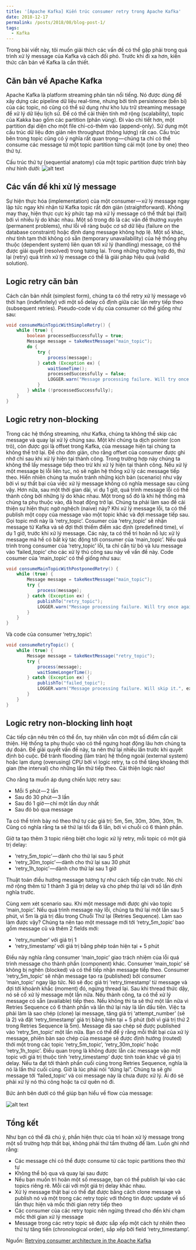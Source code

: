 ```yaml
---
title: '[Apache Kafka] Kiến trúc consumer retry trong Apache Kafka'
date: 2018-12-17
permalink: /posts/2018/08/blog-post-1/
tags:
  - Kafka
---
```


Trong bài viết này, tôi muốn giải thích các vấn đề có thể gặp phải trong quá trình xử lý message của Kafka và cách đối phó. Trước khi đi xa hơn, kiến thức căn bản về Kafka là cần thiết.

Căn bản về Apache Kafka
------
Apache Kafka là platform streaming phân tán nổi tiếng. Nó được dùng để xây dựng các pipeline dữ liệu real-time, nhưng bởi tính persistence (bền bỉ) của các topic, nó cũng có thể sử dụng như kho lưu trữ streaming message để xử lý dữ liệu lịch sử. Để có thể cải thiện tính mở rộng (scalability), topic của Kakka bao gồm các partition (phân vùng). Đi vào chi tiết hơn, một partition đại diện cho một file chỉ-có-thêm vào (append-only). Sử dụng một cấu trúc dữ liệu đơn giản nên throughput (thông lượng) rất cao. Cấu trúc bên trong topic cũng có ý nghĩa rất quan trọng — chúng ta chỉ có thể consume các message từ một topic partition từng cái một (one by one) theo thứ tự.

Cấu trúc thứ tự (sequential anatomy) của một topic partition được trình bày như hình dưới:
![alt text](https://images.viblo.asia/b0692825-2554-47c1-8c40-0444964c85eb.png "Logo Title Text 1")

Các vấn đề khi xử lý message
------
Sự hiện thực hóa (implementation) của một consumer — xử lý message ngay lập tức ngay khi nhận từ Kafka topic rất đơn giản (straightforward). Không may thay, hiện thực cực kỳ phức tạp mà xử lý message có thể thất bại (fail) bới vì nhiều lý do khác nhau. Một số trong đó là các vấn đề thương xuyên (permanent problems), như lỗi về ràng buộc cơ sở dữ liệu (failure on the database constraint) hoặc định dạng message không hợp lệ. Một số khác, như tính tạm thời không có sẵn (temporary unavailability) của hệ thống phụ thuộc (dependent system) liên quan tới xử lý (handling) message, có thể được giải quyết (resolved) trong tương lai. Trong những trường hợp đó, thử lại (retry) quá trình xử lý message có thể là giải pháp hiệu quả (valid solution).

Logic retry căn bản
------
Cách căn bản nhất (simplest form), chúng ta có thể retry xử lý message vô thời hạn (indefinitely) với một số delay cố định giữa các lần retry tiếp theo (subsequent retries). Pseudo-code ví dụ của consumer có thể giống như sau:

```java
void consumeMainTopicWithSimpleRetry() {
    while (true) {
        boolean processedSuccessfully = true;
        Message message = takeNextMessage("main_topic");
        do {
            try {
                process(message);
            } catch (Exception ex) {
                waitSomeTime();
                processedSuccessfully = false;
                LOGGER.warn("Message processing failure. Will try once again.", ex);
            }
        } while (!processedSuccessfully);
    }
}
```

Logic retry non-blocking
------
Trong các hệ thống streaming, như Kafka, chúng ta không thể skip các message và quay lại xử lý chúng sau. Một khi chúng ta dịch pointer (con trỏ), còn được gọi là offset trong Kafka, của message hiện tại chúng ta không thể trở lại. Để cho đơn giản, cho rằng offset của consumer được ghi nhớ chỉ sau khi xử lý hiện tại thành công. Trong trường hợp này chúng ta không thể lấy message tiếp theo trừ khi xử lý hiện tại thành công. Nếu xử lý một message bị lỗi liên tục, nó sẽ ngăn hệ thống xử lý các message tiếp theo. Hiển nhiên chúng ta muốn tránh những kịch bản (scenario) như vậy bởi vì sự thất bại của việc xử lý message không có nghĩa message sau cũng vậy. Hơn nữa, sau một thời gian dài, ví dụ 1 giờ, quá trình message lỗi có thể thành công bởi những lý do khác nhau. Một trong số đó là khi hệ thống mà chúng ta phụ thuộc vào, đã hoạt động trở lại. Chúng ta phải làm sao để cải thiện sự hiện thực ngờ nghệch (naive) này? Khi xử lý message lỗi, ta có thể publish một copy của message vào một topic khác và đợi message tiếp sau. Gọi topic mới này là ‘retry_topic’. Cosumer của ‘retry_topic’ sẽ nhận message từ Kafka và sẽ đợi thới thiểm điểm xác định (predefined time), ví dụ 1 giờ, trước khi xử lý message. Các này, ta có thể trì hoãn nỗ lực xử lý message mà hề có bất kỳ tác động tới consumer của ‘main_topic’. Nếu quá trình trong consumer của ‘retry_topic’ lỗi, ta chỉ cần từ bỏ và lưu message vào ‘failed_topic’ cho các xử lý thủ công sau này về vấn đề này. Code cosumer của ‘main_topic’ có thể giống như sau:

```java
void consumeMainTopicWithPostponedRetry() {
    while (true) {
        Message message = takeNextMessage("main_topic");
        try {
            process(message);
        } catch (Exception ex) {
            publishTo("retry_topic");
            LOGGER.warn("Message processing failure. Will try once again in the future.", ex);
        }
    }
}
```

Và code của consumer ‘retry_topic’:
```java
void consumeRetryTopic() {
    while (true) {
        Message message = takeNextMessage("retry_topic");
        try {
            process(message);
            waitSomeLongerTime();
        } catch (Exception ex) {
            publishTo("failed_topic");
            LOGGER.warn("Message processing failure. Will skip it.", ex);
        }
    }
}
```

Logic retry non-blocking linh hoạt
------
Các tiếp cận nêu trên có thể ổn, tuy nhiên vẫn còn một số điểm cần cải thiện. Hệ thống ta phụ thuộc vào có thể ngưng hoạt động lâu hơn chúng ta dự đoán. Để giải quyết vấn đề này, ta nên thử lại nhiều lần trước khi quyết định bỏ cuộc. Để tránh flooding (làm tràn) hệ thống ngoài (external system) hoặc lạm dụng (overusing) CPU bởi vì logic retry, ta có thể tăng khoảng thời gian (the interval) cho những lần thử tiếp theo. Cải thiện logic nào!

Cho rằng ta muốn áp dụng chiến lược retry sau:
* Mỗi 5 phút — 2 lần
* Sau đó 30 phút — 3 lần
* Sau đó 1 giờ — chỉ một lần duy nhất
* Sau đó bỏ qua message

Ta có thể trình bày nó theo thứ tự các giá trị: 5m, 5m, 30m, 30m, 30m, 1h. Cũng có nghĩa rằng ta sẽ thử lại tối đa 6 lần, bới vì chuỗi có 6 thành phần.

Giờ ta tạo thêm 3 topic riêng biệt cho logic xử lý retry, mỗi topic có một giá trị delay:

* ‘retry_5m_topic’ — dành cho thử lại sau 5 phút
* ‘retry_30m_topic’ — dành cho thử lại sau 30 phút
* ‘retry_1h_topic’ — dành cho thử lại sau 1 giờ

Thuật toán điều hướng message tương tự như cách tiếp cận trước. Nó chỉ mở rộng thêm từ 1 thành 3 giá trị delay và cho phép thử lại với số lần định nghĩa trước.

Cùng xem xét scenario sau. Khi một message mới được ghi vào topic ‘main_topic’. Nếu quá trình message này lỗi, chúng ta thử lại một lần sau 5 phút, vì 5m là giá trị đầu trong Chuỗi Thử lại (Retries Sequence). Làm sao làm được vậy? Chúng ta nên tạo một message mới tới ‘retry_5m_topic’ bao gồm message cũ và thêm 2 fields mới:

* ‘retry_number’ với giá trị 1
* ‘retry_timestamp’ với giá trị bằng phép toán hiện tại + 5 phút

Điều này nghĩa rằng consumer ‘main_topic’ giao trách nhiệm của lỗi quá trình message cho thành phần (component) khác. Consumer ‘main_topic’ sẽ không bị nghẽn (blocked) và có thể tiếp nhận message tiếp theo. Consumer ‘retry_5m_topic’ sẽ nhận message tạo ra (published) bởi consumer ‘main_topic’ ngay lập tức. Nó sẽ đọc giá trị ‘retry_timestamp’ từ message và đợi tới khoảnh khắc (moment) đó, ngừng thread lại. Sau khi thread thức dậy, nó sẽ cố xử lý message một lần nữa. Nếu thành công, ta có thể xử lý message có sẵn (available) tiếp theo. Nếu không thì ta sẽ thử một lần nữa vì Retries Sequence có 6 thành phần và lần thử lại này là lần đầu tiên. Việc ta phải làm là sao chép (clone) lại message, tăng giá trị ‘attempt_number’ (sẽ là 2) và đặt ‘retry_timestamp’ giá trị bằng hiện tại + 5 phút (bởi vì giá trị thứ 2 trong Retries Sequence là 5m). Message đã sao chép sẽ được published vào ‘retry_5m_topic‘ một lần nữa. Bạn có thể để ý rằng mỗi thất bại của xử lý message, phiên bản sao chép của message sẽ được định hướng (routed) thới một trong các topic ‘retry_5m_topic’, ‘retry_30m_topic’ hoặc ‘retry_1h_topic’. Điều quan trọng là không được lẫn các message vào một topic với giá trị thuộc tính ‘retry_timestamp’ được tính toán khác về giá trị delay. Nếu ta đạt tới thành phần cuối cùng trong Retries Sequence, nghĩa là nó là lần thử cuối cùng. Giờ là lúc phải nói “dừng lại”. Chúng ta sẽ ghi message tới ‘failed_topic’ và coi message này là chưa được xử lý. Ai đó sẽ phải xử lý nó thủ công hoặc ta cứ quên nó đi.

Bức ảnh bên dưới có thể giúp bạn hiểu về flow của message:

![alt text](https://images.viblo.asia/878de8a9-e27a-4c96-bb19-5a5a551fe3de.png "Logo Title Text 1")

Tổng kết
------

Như bạn có thể đã chú ý, phần hiện thực của trì hoàn xử lý message trong một số trường hợp thất bại, không phải thứ tầm thường để làm. Luôn ghi nhớ rằng:

* Các message chỉ có thể được consume từ các topic partitions theo thử tự
* Không thể bỏ qua và quay lại sau được
* Nếu bạn muốn trì hoãn một số message, bạn có thể publish lại vào các topics riêng rẽ. Mỗi cái với một giá trị delay khác nhau.
* Xử lý message thật bại có thể đạt được bằng cách clone message và publish nó và một trong các retry topic với thông tin được update về số lần thực hiện và mốc thời gian retry tiếp theo
* Các consumer của các retry topic nên ngừng thread cho đến khi chạm mốc thời gian xử lý message
* Message trong các retry topic sẽ được sắp xếp một cách tự nhiên theo thứ tự tăng tiến (chronological order), sắp xếp bởi field ‘retry_timestamp’.

Nguồn: [Retrying consumer architecture in the Apache Kafka](https://blog.pragmatists.com/retrying-consumer-architecture-in-the-apache-kafka-939ac4cb851a)

